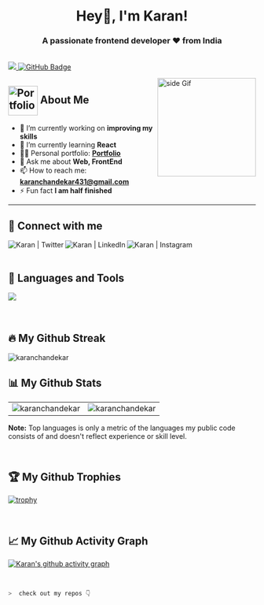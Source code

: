 <h1 align="center">Hey👋, I'm Karan!</h1>

<h3 align="center">A passionate frontend developer ❤ from India</h3>

<br>

<a href="https://github.com/KaranChandekar/github-profile-views-counter">
    <img src="https://komarev.com/ghpvc/?username=KaranChandekar">
</a>
<a href="https://github.com/KaranChandekar?tab=followers"><img src="https://img.shields.io/github/followers/KaranChandekar?label=Followers&style=social" alt="GitHub Badge"></a>

<br>

<a href="https://ko-fi.com/sciencepal"> <img src="https://media3.giphy.com/media/ZEB6yFbLnhyQf7g3hn/giphy.gif" alt="side Gif" align="right" width="200" height="auto"/> </a>

## <img src="https://karanchandekar.netlify.app/img/karan-wave.png" alt="Portfolio" width="60" align="center"/> About Me
- 🔭 I’m currently working on **improving my skills**
- 🌱 I’m currently learning **React**
- 👨‍💻 Personal portfolio: **<a href="https://karanchandekar.netlify.app/" target="_blank">Portfolio</a>**
- 💬 Ask me about **Web, FrontEnd**
- 📫 How to reach me: **karanchandekar431@gmail.com**
- ⚡ Fun fact **I am half finished**

---

## 🔗 Connect with me
<a href="https://twitter.com/karanchandekar1" target="_blank"><img align="left" alt="Karan | Twitter" src="https://skillicons.dev/icons?i=twitter" /></a>
<a href="https://www.linkedin.com/in/karan-chandekar-a87263219/" target="_blank"><img align="left" alt="Karan | LinkedIn" src="https://skillicons.dev/icons?i=linkedin" /></a>
<a href="https://www.instagram.com/karanchandekar21/" target="_blank"><img align="left" alt="Karan | Instagram" src="https://skillicons.dev/icons?i=instagram" /></a>

<br />
<br />

## 🚀 Languages and Tools
<img align="left" src="https://skillicons.dev/icons?i=html,css,js,react,bootstrap,tailwind,sass,nodejs,express,git,github,vscode" />

<br />
<br />
<br />

## 🔥 My Github Streak
<p><img src="https://github-readme-streak-stats.herokuapp.com/?user=karanchandekar&theme=radical&hide_border=true" alt="karanchandekar" /></p>

## 📊 My Github Stats
<table>
  <tr>
    <td><img src="https://github-readme-stats.vercel.app/api?username=karanchandekar&show_icons=true&locale=en&theme=radical&hide_border=true" alt="karanchandekar" /></td>
    <td><img src="https://github-readme-stats.vercel.app/api/top-langs?username=karanchandekar&show_icons=true&locale=en&layout=compact&theme=radical&hide_border=true" alt="karanchandekar" /></td
  </tr>
</table>

<b>Note:</b> Top languages is only a metric of the languages my public code consists of and doesn't reflect experience or skill level.
    
<br />
    
## 🏆 My Github Trophies
[![trophy](https://github-profile-trophy.vercel.app/?username=KaranChandekar&theme=radical&row=1&margin-w=20&no-frame=true)](https://github.com/ryo-ma/github-profile-trophy)
    
<br />
    
## 📈 My Github Activity Graph
[![Karan's github activity graph](https://github-readme-activity-graph.cyclic.app/graph?username=KaranChandekar&theme=react-dark)](https://github.com/KaranChandekar/github-readme-activity-graph)
  
<br />
    
```zsh
>  check out my repos 👇
```
